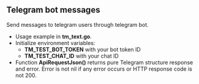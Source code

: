## Telegram bot messages
Send messages to telegram users through telegram bot.

- Usage example in **tm_text.go**.
- Initialize environment variables:
	- **TM_TEST_BOT_TOKEN** with your bot token ID
	- **TM_TEST_CHAT_ID** with your chat ID
- Function **ApiRequestJson()** returns pure Telegram structure response and error. Error is not nil if any error occurs or HTTP response code is not 200.
